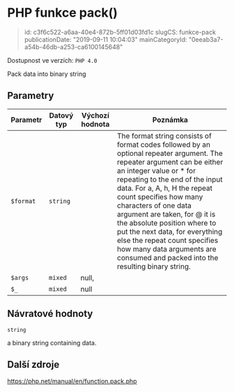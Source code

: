 PHP funkce pack()
================================

> id: c3f6c522-a6aa-40e4-872b-5ff01d03fd1c
> slugCS: funkce-pack
> publicationDate: "2019-09-11 10:04:03"
> mainCategoryId: "0eeab3a7-a54b-46db-a253-ca6100145648"

Dostupnost ve verzích: `PHP 4.0`

Pack data into binary string


Parametry
--------------

| Parametr | Datový typ | Výchozí hodnota | Poznámka |
|-----|-----|-----|-----|
| `$format` | `string` |  | The format string consists of format codes followed by an optional repeater argument. The repeater argument can be either an integer value or * for repeating to the end of the input data. For a, A, h, H the repeat count specifies how many characters of one data argument are taken, for @ it is the absolute position where to put the next data, for everything else the repeat count specifies how many data arguments are consumed and packed into the resulting binary string. |
| `$args` | `mixed` | null, |  |
| `$_` | `mixed` | null |  |


Návratové hodnoty
----------------

`string`

a binary string containing data.

Další zdroje
------------

https://php.net/manual/en/function.pack.php
